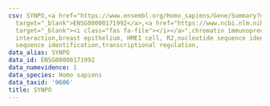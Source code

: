 ```yaml
---
csv: SYNPO,<a href="https://www.ensembl.org/Homo_sapiens/Gene/Summary?db=core;g=ENSG00000171992"
  target="_blank">ENSG00000171992</a>,<a href="https://www.ncbi.nlm.nih.gov/pubmed/22863008"
  target="_blank"><i class="fas fa-file"></i></a>",chromatin immunoprecipitation assay,direct
  interaction,breast epithelium, HME1 cell, R2,nucleotide sequence identification,nucleotide
  sequence identification,transcriptional regulation,
data_alias: SYNPO
data_id: ENSG00000171992
data_numevidence: 1
data_species: Homo sapiens
data_taxid: '9606'
title: SYNPO
---
```

